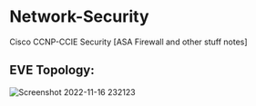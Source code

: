 # Network-Security
Cisco CCNP-CCIE Security [ASA Firewall and other stuff notes]


## EVE Topology:

![Screenshot 2022-11-16 232123](https://user-images.githubusercontent.com/11171288/202256241-de3cd3f6-e857-4705-a9eb-15e704f9af65.png)
